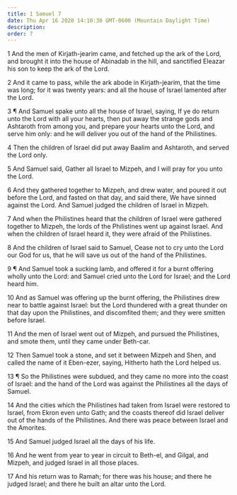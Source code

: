 ```yaml
---
title: 1 Samuel 7
date: Thu Apr 16 2020 14:10:30 GMT-0600 (Mountain Daylight Time)
description: 
order: 7
---
```


<p>
  1 And the men of Kirjath-jearim came, and fetched up the ark of the Lord, and
  brought it into the house of Abinadab in the hill, and sanctified Eleazar his
  son to keep the ark of the Lord.
</p>
<p>
  2 And it came to pass, while the ark abode in Kirjath-jearim, that the time
  was long; for it was twenty years: and all the house of Israel lamented after
  the Lord.
</p>
<p>
  3 &#xB6; And Samuel spake unto all the house of Israel, saying, If ye do
  return unto the Lord with all your hearts, then put away the strange gods and
  Ashtaroth from among you, and prepare your hearts unto the Lord, and serve him
  only: and he will deliver you out of the hand of the Philistines.
</p>
<p>
  4 Then the children of Israel did put away Baalim and Ashtaroth, and served
  the Lord only.
</p>
<p>
  5 And Samuel said, Gather all Israel to Mizpeh, and I will pray for you unto
  the Lord.
</p>
<p>
  6 And they gathered together to Mizpeh, and drew water, and poured it out
  before the Lord, and fasted on that day, and said there, We have sinned
  against the Lord. And Samuel judged the children of Israel in Mizpeh.
</p>
<p>
  7 And when the Philistines heard that the children of Israel were gathered
  together to Mizpeh, the lords of the Philistines went up against Israel. And
  when the children of Israel heard it, they were afraid of the Philistines.
</p>
<p>
  8 And the children of Israel said to Samuel, Cease not to cry unto the Lord
  our God for us, that he will save us out of the hand of the Philistines.
</p>
<p>
  9 &#xB6; And Samuel took a sucking lamb, and offered it for a burnt offering
  wholly unto the Lord: and Samuel cried unto the Lord for Israel; and the Lord
  heard him.
</p>
<p>
  10 And as Samuel was offering up the burnt offering, the Philistines drew near
  to battle against Israel: but the Lord thundered with a great thunder on that
  day upon the Philistines, and discomfited them; and they were smitten before
  Israel.
</p>
<span></span>
<p>
  11 And the men of Israel went out of Mizpeh, and pursued the Philistines, and
  smote them, until they came under Beth-car.
</p>
<p>
  12 Then Samuel took a stone, and set it between Mizpeh and Shen, and called
  the name of it Eben-ezer, saying, Hitherto hath the Lord helped us.
</p>
<p>
  13 &#xB6; So the Philistines were subdued, and they came no more into the
  coast of Israel: and the hand of the Lord was against the Philistines all the
  days of Samuel.
</p>
<p>
  14 And the cities which the Philistines had taken from Israel were restored to
  Israel, from Ekron even unto Gath; and the coasts thereof did Israel deliver
  out of the hands of the Philistines. And there was peace between Israel and
  the Amorites.
</p>
<p>15 And Samuel judged Israel all the days of his life.</p>
<p>
  16 And he went from year to year in circuit to Beth-el, and Gilgal, and
  Mizpeh, and judged Israel in all those places.
</p>
<p>
  17 And his return was to Ramah; for there was his house; and there he judged
  Israel; and there he built an altar unto the Lord.
</p>
